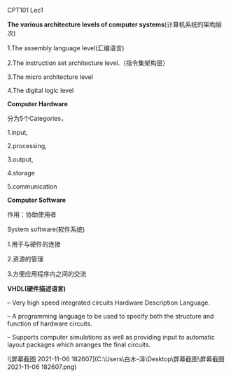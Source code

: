 CPT101  Lec1

**The various architecture levels of computer systems**(计算机系统的架构层次)

1.The assembly language level(汇编语言)

2.The instruction set architecture level.（指令集架构层）

3.The micro architecture level

4.The digital logic level

**Computer Hardware** 

分为5个Categories，

1.input, 

2.processing, 

3.output,

4.storage

5.communication



**Computer Software**

作用：协助使用者

System software(软件系统)

1.用于与硬件的连接

2.资源的管理

3.方便应用程序内之间的交流



**VHDL(硬件描述语言)** 

– Very high speed integrated circuits Hardware Description Language.

 – A programming language to be used to specify both the structure and function of hardware circuits.

 – Supports computer simulations as well as providing input to automatic layout packages which arranges the final circuits.

 

![屏幕截图 2021-11-06 182607](C:\Users\白木-泽\Desktop\屏幕截图\屏幕截图 2021-11-06 182607.png)